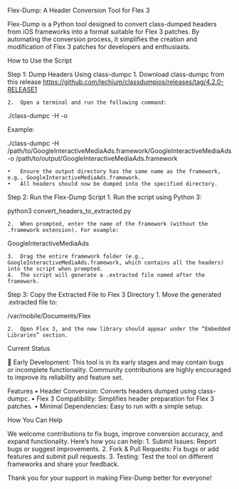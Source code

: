 Flex-Dump: A Header Conversion Tool for Flex 3

Flex-Dump is a Python tool designed to convert class-dumped headers from iOS frameworks into a format suitable for Flex 3 patches. By automating the conversion process, it simplifies the creation and modification of Flex 3 patches for developers and enthusiasts.

How to Use the Script

Step 1: Dump Headers Using class-dumpc
	1.	Download class-dumpc from this release https://github.com/lechium/classdumpios/releases/tag/4.2.0-RELEASE1
 
	2.	Open a terminal and run the following command:

./class-dumpc -H <drag in the framework binary> -o <output directory>

Example:

./class-dumpc -H /path/to/GoogleInteractiveMediaAds.framework/GoogleInteractiveMediaAds -o /path/to/output/GoogleInteractiveMediaAds.framework

	•	Ensure the output directory has the same name as the framework, e.g., GoogleInteractiveMediaAds.framework.
	•	All headers should now be dumped into the specified directory.

Step 2: Run the Flex-Dump Script
	1.	Run the script using Python 3:

python3 convert_headers_to_extracted.py


	2.	When prompted, enter the name of the framework (without the .framework extension). For example:

GoogleInteractiveMediaAds  


	3.	Drag the entire framework folder (e.g., GoogleInteractiveMediaAds.framework, which contains all the headers) into the script when prompted.
	4.	The script will generate a .extracted file named after the framework.

Step 3: Copy the Extracted File to Flex 3 Directory
	1.	Move the generated .extracted file to:

/var/mobile/Documents/Flex  


	2.	Open Flex 3, and the new library should appear under the “Embedded Libraries” section.

Current Status

🚧 Early Development: This tool is in its early stages and may contain bugs or incomplete functionality. Community contributions are highly encouraged to improve its reliability and feature set.

Features
	•	Header Conversion: Converts headers dumped using class-dumpc.
	•	Flex 3 Compatibility: Simplifies header preparation for Flex 3 patches.
	•	Minimal Dependencies: Easy to run with a simple setup.

How You Can Help

We welcome contributions to fix bugs, improve conversion accuracy, and expand functionality. Here’s how you can help:
	1.	Submit Issues: Report bugs or suggest improvements.
	2.	Fork & Pull Requests: Fix bugs or add features and submit pull requests.
	3.	Testing: Test the tool on different frameworks and share your feedback.

Thank you for your support in making Flex-Dump better for everyone!
